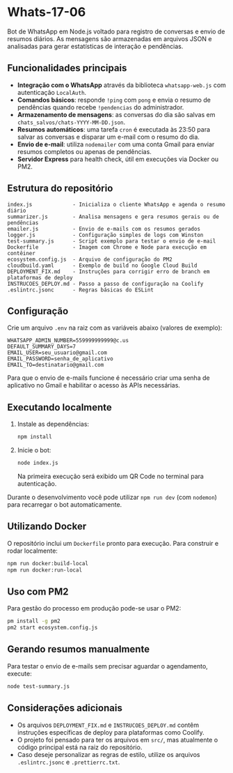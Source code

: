 # Whats-17-06

Bot de WhatsApp em Node.js voltado para registro de conversas e envio de resumos diários. As mensagens são armazenadas em arquivos JSON e analisadas para gerar estatísticas de interação e pendências.

## Funcionalidades principais

- **Integração com o WhatsApp** através da biblioteca `whatsapp-web.js` com autenticação `LocalAuth`.
- **Comandos básicos**: responde `!ping` com `pong` e envia o resumo de pendências quando recebe `!pendencias` do administrador.
- **Armazenamento de mensagens**: as conversas do dia são salvas em `chats_salvos/chats-YYYY-MM-DD.json`.
- **Resumos automáticos**: uma tarefa `cron` é executada às 23:50 para salvar as conversas e disparar um e-mail com o resumo do dia.
- **Envio de e-mail**: utiliza `nodemailer` com uma conta Gmail para enviar resumos completos ou apenas de pendências.
- **Servidor Express** para health check, útil em execuções via Docker ou PM2.

## Estrutura do repositório

```
index.js             - Inicializa o cliente WhatsApp e agenda o resumo diário
summarizer.js        - Analisa mensagens e gera resumos gerais ou de pendências
emailer.js           - Envio de e-mails com os resumos gerados
logger.js            - Configuração simples de logs com Winston
test-summary.js      - Script exemplo para testar o envio de e-mail
Dockerfile           - Imagem com Chrome e Node para execução em contêiner
ecosystem.config.js  - Arquivo de configuração do PM2
cloudbuild.yaml      - Exemplo de build no Google Cloud Build
DEPLOYMENT_FIX.md    - Instruções para corrigir erro de branch em plataformas de deploy
INSTRUCOES_DEPLOY.md - Passo a passo de configuração na Coolify
.eslintrc.jsonc      - Regras básicas do ESLint
```

## Configuração

Crie um arquivo `.env` na raiz com as variáveis abaixo (valores de exemplo):

```
WHATSAPP_ADMIN_NUMBER=559999999999@c.us
DEFAULT_SUMMARY_DAYS=7
EMAIL_USER=seu_usuario@gmail.com
EMAIL_PASSWORD=senha_de_aplicativo
EMAIL_TO=destinatario@gmail.com
```

Para que o envio de e-mails funcione é necessário criar uma senha de aplicativo no Gmail e habilitar o acesso às APIs necessárias.

## Executando localmente

1. Instale as dependências:
   ```bash
   npm install
   ```
2. Inicie o bot:
   ```bash
   node index.js
   ```
   Na primeira execução será exibido um QR Code no terminal para autenticação.

Durante o desenvolvimento você pode utilizar `npm run dev` (com `nodemon`) para recarregar o bot automaticamente.

## Utilizando Docker

O repositório inclui um `Dockerfile` pronto para execução. Para construir e rodar localmente:

```bash
npm run docker:build-local
npm run docker:run-local
```

## Uso com PM2

Para gestão do processo em produção pode-se usar o PM2:

```bash
pm install -g pm2
pm2 start ecosystem.config.js
```

## Gerando resumos manualmente

Para testar o envio de e-mails sem precisar aguardar o agendamento, execute:

```bash
node test-summary.js
```

## Considerações adicionais

- Os arquivos `DEPLOYMENT_FIX.md` e `INSTRUCOES_DEPLOY.md` contêm instruções específicas de deploy para plataformas como Coolify.
- O projeto foi pensado para ter os arquivos em `src/`, mas atualmente o código principal está na raiz do repositório.
- Caso deseje personalizar as regras de estilo, utilize os arquivos `.eslintrc.jsonc` e `.prettierrc.txt`.

